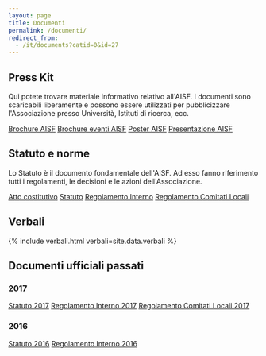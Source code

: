 ```yaml
---
layout: page
title: Documenti
permalink: /documenti/
redirect_from:
  - /it/documents?catid=0&id=27
---
```


## Press Kit

Qui potete trovare materiale informativo relativo all'AISF. I documenti sono scaricabili liberamente e possono essere utilizzati per pubblicizzare l'Associazione presso Università, Istituti di ricerca, ecc.

<div class="collection">
  <a href="https://drive.google.com/file/d/0B85S7yJHeRo6R1otVXFKa2FjVDQ/view?usp=sharing" class="collection-item">Brochure AISF</a>
  <a href="https://drive.google.com/file/d/0B85S7yJHeRo6bnBpQU9iSUhheWM/view?usp=sharing" class="collection-item">Brochure eventi AISF</a>
  <a href="https://drive.google.com/file/d/0B85S7yJHeRo6eU5UXy1Mbklsb0U/view?usp=sharing" class="collection-item">Poster AISF</a>
  <a href="https://drive.google.com/file/d/1TYv6drjLi6nJsTJxk2tu-kGaihnhs6KP/view?usp=sharing" class="collection-item">Presentazione AISF</a>
</div>

## Statuto e norme

Lo Statuto è il documento fondamentale dell'AISF. Ad esso fanno riferimento tutti i regolamenti, le decisioni e le azioni dell'Associazione.

<div class="collection">
  <a href="https://drive.google.com/file/d/0BzGkQdYyAM4qMFRGQWdZdUUyZUU/view?usp=sharing" class="collection-item">Atto costitutivo</a>
  <a href="https://drive.google.com/file/d/1B15Jq5c56C-52vlFynH9VHak58gikd0P/view?usp=sharing" class="collection-item">Statuto</a>
  <a href="https://drive.google.com/file/d/1CDhJjbT3wPbqgKqpVkeD5gdAvYJStv8N/view?usp=sharing" class="collection-item">Regolamento Interno</a>
  <a href="https://drive.google.com/file/d/19ZJx16SjLVJCuIZ-wfeEDPqW7-muILMl/view?usp=sharing" class="collection-item">Regolamento Comitati Locali</a>
</div>

## Verbali

{% include verbali.html verbali=site.data.verbali %}

## Documenti ufficiali passati


### 2017
<div class="collection">
  <a href="https://drive.google.com/file/d/0B068-lyoiUlxdUpPeHJCTUVkZTA/view?usp=sharing" class="collection-item">Statuto 2017</a>
  <a href="https://drive.google.com/file/d/0B068-lyoiUlxY1dDXzgzbUtxSzA/view?usp=sharing" class="collection-item">Regolamento Interno 2017</a>
  <a href="https://drive.google.com/file/d/0B068-lyoiUlxQjZMQktWRnR4NjA/view?usp=sharing" class="collection-item">Regolamento Comitati Locali 2017</a>
</div>

### 2016

<div class="collection">
  <a href="https://drive.google.com/file/d/0BzGkQdYyAM4qdWNVQmZ1ZFRLSFk/view?usp=sharing" class="collection-item">Statuto 2016</a>
  <a href="https://drive.google.com/file/d/0BzGkQdYyAM4qZVptN2ZySFZ4aDg/view?usp=sharing" class="collection-item">Regolamento Interno 2016</a>
</div>
